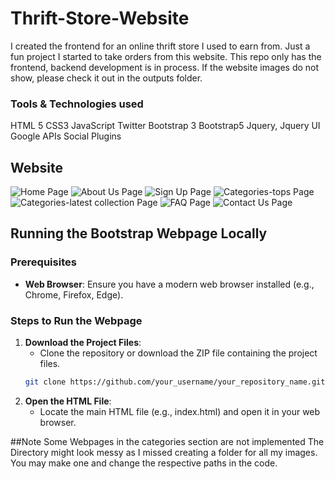 # Thrift-Store-Website
I created the frontend for an online thrift store I used to earn from. Just a fun project I started to take orders from this website. This repo only has the frontend, backend development is in process.
If the website images do not show, please check it out in the outputs folder.

### Tools & Technologies used 
HTML 5
CSS3
JavaScript
Twitter Bootstrap 3
Bootstrap5
Jquery, Jquery UI
Google APIs 
Social Plugins 

## Website 
![Home Page](module-7/Output-Screenshots/Index-page.png)
![About Us Page](module-7/Output-Screenshots/Aboutus-page.png)
![Sign Up Page](module-7/Output-Screenshots/SignUp-page.png)
![Categories-tops Page](module-7/Output-Screenshots/Categories_Tops-page.png)
![Categories-latest collection Page](module-7/Output-Screenshots/Categories_LatestCollection-page.png)
![FAQ Page](module-7/Output-Screenshots/FAQ-page.png)
![Contact Us Page](module-7/Output-Screenshots/ContactUs-page.png)



## Running the Bootstrap Webpage Locally

### Prerequisites
- **Web Browser**: Ensure you have a modern web browser installed (e.g., Chrome, Firefox, Edge).

### Steps to Run the Webpage

1. **Download the Project Files**:
   - Clone the repository or download the ZIP file containing the project files.
   ```bash
   git clone https://github.com/your_username/your_repository_name.git
2. **Open the HTML File**:
   - Locate the main HTML file (e.g., index.html) and open it in your web browser.

##Note 
Some Webpages in the categories section are not implemented
The Directory might look messy as I missed creating a folder for all my images. You may make one and change the respective paths in the code.
